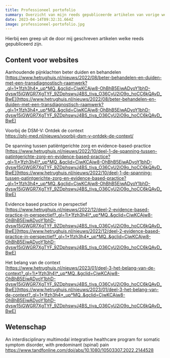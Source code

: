 ```yaml
---
title: Professioneel portofolio
summary: Overzicht van mijn reeds gepubliceerde artikelen van vorige werkgevers
date: 2023-04-14T09:32:31.664Z
image: professioneel-portofolio.jpg
---
```

H﻿ierbij een greep uit de door mij geschreven artikelen welke reeds gepubliceerd zijn. 

## **C﻿ontent voor websites**

A﻿anhoudende pijnklachten beter duiden en behandelen [https://www.hetrughuis.nl/nieuws/2022/08/beter-behandelen-en-duiden-met-een-transdiagnostisch-raamwerk?_gl=1*1fzh3h4*_up*MQ..&gclid=CjwKCAjw8-OhBhB5EiwADyoY1bhD-dysw15iGWGR7XgTYF_9ZDphswyJ4BS_tjva_O36CyU2iO9o_hoCC6kQAvD_BwE](https://www.hetrughuis.nl/nieuws/2022/08/beter-behandelen-en-duiden-met-een-transdiagnostisch-raamwerk?_gl=1*1fzh3h4*_up*MQ..&gclid=CjwKCAjw8-OhBhB5EiwADyoY1bhD-dysw15iGWGR7XgTYF_9ZDphswyJ4BS_tjva_O36CyU2iO9o_hoCC6kQAvD_BwE)

V﻿oorbij de DSM-V: Ontdek de context\
<https://phi-med.nl/nieuws/voorbij-dsm-v-ontdek-de-context/>

D﻿e spanning tussen patiëntgerichte zorg en evidence-based-practice [https://www.hetrughuis.nl/nieuws/2022/10/deel-1-de-spanning-tussen-patintgerichte-zorg-en-evidence-based-practice?_gl=1\*1fzh3h4\*_up*MQ..&gclid=CjwKCAjw8-OhBhB5EiwADyoY1bhD-dysw15iGWGR7XgTYF_9ZDphswyJ4BS_tjva_O36CyU2iO9o_hoCC6kQAvD_BwE](https://www.hetrughuis.nl/nieuws/2022/10/deel-1-de-spanning-tussen-patintgerichte-zorg-en-evidence-based-practice?_gl=1*1fzh3h4*_up*MQ..&gclid=CjwKCAjw8-OhBhB5EiwADyoY1bhD-dysw15iGWGR7XgTYF_9ZDphswyJ4BS_tjva_O36CyU2iO9o_hoCC6kQAvD_BwE)

E﻿vidence based practice in perspectief\
[https://www.hetrughuis.nl/nieuws/2022/12/deel-2-evidence-based-practice-in-perspectief?_gl=1\*1fzh3h4\*_up*MQ..&gclid=CjwKCAjw8-OhBhB5EiwADyoY1bhD-dysw15iGWGR7XgTYF_9ZDphswyJ4BS_tjva_O36CyU2iO9o_hoCC6kQAvD_BwE](https://www.hetrughuis.nl/nieuws/2022/12/deel-2-evidence-based-practice-in-perspectief?_gl=1*1fzh3h4*_up*MQ..&gclid=CjwKCAjw8-OhBhB5EiwADyoY1bhD-dysw15iGWGR7XgTYF_9ZDphswyJ4BS_tjva_O36CyU2iO9o_hoCC6kQAvD_BwE)

H﻿et belang van de context\
[https://www.hetrughuis.nl/nieuws/2023/01/deel-3-het-belang-van-de-context?_gl=1\*1fzh3h4\*_up*MQ..&gclid=CjwKCAjw8-OhBhB5EiwADyoY1bhD-dysw15iGWGR7XgTYF_9ZDphswyJ4BS_tjva_O36CyU2iO9o_hoCC6kQAvD_BwE](https://www.hetrughuis.nl/nieuws/2023/01/deel-3-het-belang-van-de-context?_gl=1*1fzh3h4*_up*MQ..&gclid=CjwKCAjw8-OhBhB5EiwADyoY1bhD-dysw15iGWGR7XgTYF_9ZDphswyJ4BS_tjva_O36CyU2iO9o_hoCC6kQAvD_BwE)

## **W﻿etenschap**

An interdisciplinary multimodal integrative healthcare program for somatic symptom disorder, with predominant (spinal) pain\
<https://www.tandfonline.com/doi/abs/10.1080/10503307.2022.2144528>